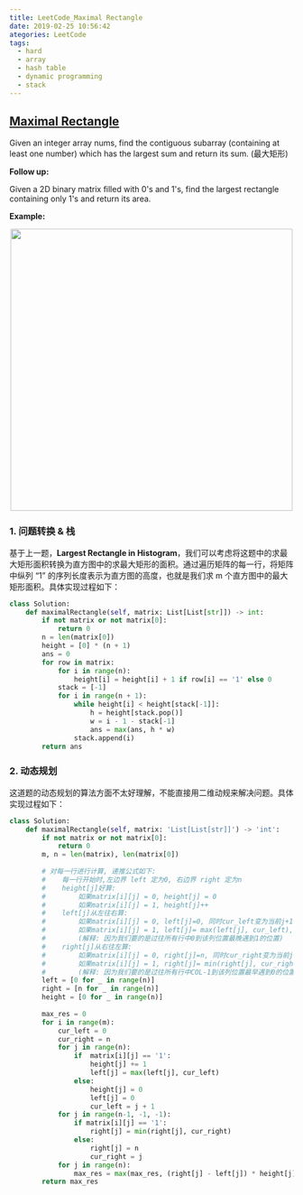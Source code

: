 ```yaml
---
title: LeetCode_Maximal Rectangle
date: 2019-02-25 10:56:42
ategories: LeetCode
tags: 
  - hard
  - array
  - hash table
  - dynamic programming
  - stack
---
```


## [Maximal Rectangle](https://leetcode.com/problems/maximal-rectangle/)

Given an integer array nums, find the contiguous subarray (containing at least one number) which has the largest sum and return its sum.
(最大矩形)

<!--more-->

**Follow up:**

Given a 2D binary matrix filled with 0's and 1's, find the largest rectangle containing only 1's and return its area.

**Example:**

<div align=center>
	<img src="/images/leetcode_85.png" width = "500" align=center/>
</div>

### 1. 问题转换 & 栈
基于上一题，**Largest Rectangle in Histogram**，我们可以考虑将这题中的求最大矩形面积转换为直方图中的求最大矩形的面积。通过遍历矩阵的每一行，将矩阵中纵列 “1” 的序列长度表示为直方图的高度，也就是我们求 m 个直方图中的最大矩形面积。具体实现过程如下：

```python
class Solution:
    def maximalRectangle(self, matrix: List[List[str]]) -> int:
        if not matrix or not matrix[0]:
            return 0
        n = len(matrix[0])
        height = [0] * (n + 1)
        ans = 0
        for row in matrix:
            for i in range(n):
                height[i] = height[i] + 1 if row[i] == '1' else 0
            stack = [-1]
            for i in range(n + 1):
                while height[i] < height[stack[-1]]:
                    h = height[stack.pop()]
                    w = i - 1 - stack[-1] 
                    ans = max(ans, h * w)
                stack.append(i)
        return ans
```

### 2. 动态规划 
这道题的动态规划的算法方面不太好理解，不能直接用二维动规来解决问题。具体实现过程如下：

```python
class Solution:
    def maximalRectangle(self, matrix: 'List[List[str]]') -> 'int':
        if not matrix or not matrix[0]:
            return 0
        m, n = len(matrix), len(matrix[0])
   
   		# 对每一行进行计算, 递推公式如下:
   		#    每一行开始时,左边界 left 定为0, 右边界 right 定为n
   		#    height[j]好算:
   		#        如果matrix[i][j] = 0, height[j] = 0
   		#        如果matrix[i][j] = 1, height[j]++
   		#    left[j]从左往右算:
   		#        如果matrix[i][j] = 0, left[j]=0, 同时cur_left变为当前j+1(因为潜在的左边界可能就在j+1)
   		#        如果matrix[i][j] = 1, left[j]= max(left[j], cur_left), 哪个大取哪个.
   		#        (解释: 因为我们要的是过往所有行中0到该列位置最晚遇到1的位置)
   		#    right[j]从右往左算:
   		#        如果matrix[i][j] = 0, right[j]=n, 同时cur_right变为当前j(因为潜在的右边界就在当前j位置)
   		#        如果matrix[i][j] = 1, right[j]= min(right[j], cur_right), 哪个小取哪个.
   		#        (解释: 因为我们要的是过往所有行中COL-1到该列位置最早遇到0的位置)
        left = [0 for _ in range(n)]
        right = [n for _ in range(n)]
        height = [0 for _ in range(n)]
        
        max_res = 0
        for i in range(m):
            cur_left = 0
            cur_right = n
            for j in range(n):
                if  matrix[i][j] == '1':
                    height[j] += 1
                    left[j] = max(left[j], cur_left)
                else:
                    height[j] = 0
                    left[j] = 0
                    cur_left = j + 1
            for j in range(n-1, -1, -1):
                if matrix[i][j] == '1':
                    right[j] = min(right[j], cur_right)
                else:
                    right[j] = n
                    cur_right = j
            for j in range(n):
                max_res = max(max_res, (right[j] - left[j]) * height[j])
        return max_res
```
